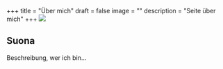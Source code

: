 +++
title = "Über mich"
draft = false
image = ""
description = "Seite über mich"
+++
![](/img/default-author.png)

## Suona

Beschreibung, wer ich bin...